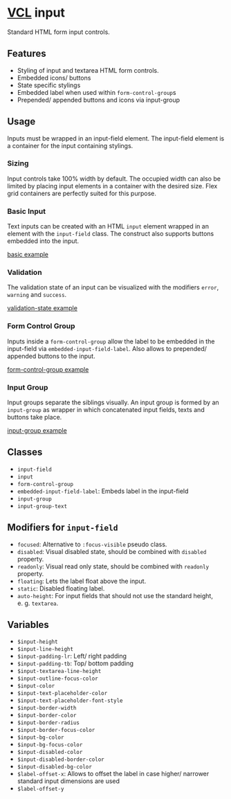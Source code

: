 # [VCL](https://vcl.github.io/vcl/) input

Standard HTML form input controls.

## Features

- Styling of input and textarea HTML form controls.
- Embedded icons/ buttons
- State specific stylings
- Embedded label when used within `form-control-group`s
- Prepended/ appended buttons and icons via input-group

## Usage

Inputs must be wrapped in an input-field element. The input-field element is a container for the input containing stylings.

### Sizing

Input controls take 100% width by default.
The occupied width can also be limited by placing input elements in
a container with the desired size. Flex grid containers are perfectly
suited for this purpose.

### Basic Input

Text inputs can be created with an HTML `input` element wrapped in an element with the `input-field` class.
The construct also supports buttons embedded into the input.

[basic example](/demo/example-basic.html)

### Validation

The validation state of an input can be visualized with the modifiers
`error`, `warning` and `success`.

[validation-state example](/demo/example-validation-state.html)

### Form Control Group

Inputs inside a `form-control-group` allow the label to be embedded in the input-field via `embedded-input-field-label`.
Also allows to prepended/ appended buttons to the input.

[form-control-group example](/demo/example-form-control-group.html)

### Input Group

Input groups separate the siblings visually. An input group is formed by an `input-group` as wrapper
in which concatenated input fields, texts and buttons take place.

[input-group example](/demo/example-input-group.html)

## Classes

- `input-field`
- `input`
- `form-control-group`
- `embedded-input-field-label`: Embeds label in the input-field
- `input-group`
- `input-group-text`

## Modifiers for `input-field`

- `focused`: Alternative to `:focus-visible` pseudo class.
- `disabled`: Visual disabled state, should be combined with `disabled` property.
- `readonly`: Visual read only state, should be combined with `readonly` property.
- `floating`: Lets the label float above the input.
- `static`: Disabled floating label.
- `auto-height`: For input fields that should not use the standard height, e.&nbsp;g. `textarea`.

## Variables

- `$input-height`
- `$input-line-height`
- `$input-padding-lr`: Left/ right padding
- `$input-padding-tb`: Top/ bottom padding
- `$input-textarea-line-height`
- `$input-outline-focus-color`
- `$input-color`
- `$input-text-placeholder-color`
- `$input-text-placeholder-font-style`
- `$input-border-width`
- `$input-border-color`
- `$input-border-radius`
- `$input-border-focus-color`
- `$input-bg-color`
- `$input-bg-focus-color`
- `$input-disabled-color`
- `$input-disabled-border-color`
- `$input-disabled-bg-color`
- `$label-offset-x`: Allows to offset the label in case higher/ narrower standard input dimensions are used
- `$label-offset-y`
